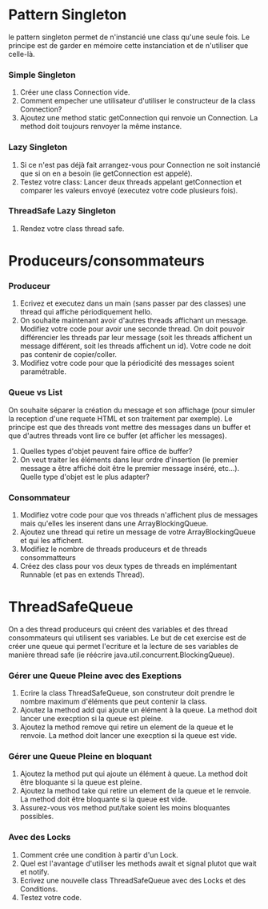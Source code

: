 # Pattern Singleton

le pattern singleton permet de n'instancié une class qu'une seule fois. 
Le principe est de garder en mémoire cette instanciation et de n'utiliser que celle-là.

### Simple Singleton 

1. Créer une class Connection vide.
2. Comment empecher une utilisateur d'utiliser le constructeur de la class Connection?
3. Ajoutez une method static getConnection qui renvoie un Connection. La method doit toujours renvoyer la même instance.

### Lazy Singleton

1. Si ce n'est pas déjà fait arrangez-vous pour Connection ne soit instancié que si on en a besoin (ie getConnection est appelé).
2. Testez votre class: Lancer deux threads appelant getConnection et comparer les valeurs envoyé (executez votre code plusieurs fois).

### ThreadSafe Lazy Singleton

1. Rendez votre class thread safe.



# Produceurs/consommateurs
### Produceur
1. Ecrivez et executez dans un main (sans passer par des classes) une thread qui affiche périodiquement hello.
2. On souhaite maintenant avoir d'autres threads affichant un message. Modifiez votre code pour avoir une seconde thread. On doit pouvoir différencier les threads par leur message (soit les threads affichent un message différent, soit les threads affichent un id).
Votre code ne doit pas contenir de copier/coller.
3. Modifiez votre code pour que la périodicité des messages soient paramétrable.

### Queue vs List
On souhaite séparer la création du message et son affichage (pour simuler la reception d'une requete HTML et son traitement par exemple). Le principe est que des threads vont mettre des messages dans un buffer et que d'autres threads vont lire ce buffer (et afficher les messages).
1. Quelles types d'objet peuvent faire office de buffer? 
2. On veut traiter les éléments dans leur ordre d'insertion (le premier message a être affiché doit être le premier message inséré, etc...). Quelle type d'objet est le plus adapter?

### Consommateur
1. Modifiez votre code pour que vos threads n'affichent plus de messages mais qu'elles les inserent dans une ArrayBlockingQueue.
2. Ajoutez une thread qui retire un message de votre ArrayBlockingQueue et qui les affichent.
3. Modifiez le nombre de threads produceurs et de threads consommatteurs
4. Créez des class pour vos deux types de threads en implémentant Runnable (et pas en extends Thread).

# ThreadSafeQueue
On a des thread produceurs qui créent des variables et des thread consommateurs qui utilisent ses variables.
Le but de cet exercise est de créer une queue qui permet l'ecriture et la lecture de ses variables de manière thread safe
(ie réécrire java.util.concurrent.BlockingQueue).

### Gérer une Queue Pleine avec des Exeptions

1. Ecrire la class ThreadSafeQueue, son construteur doit prendre le nombre maximum d'éléments que peut contenir la class. 
2. Ajoutez la method add qui ajoute un élément à la queue. La method doit lancer une execption si la queue est pleine.
3. Ajoutez la method remove qui retire un element de la queue et le renvoie. La method doit lancer une execption si la queue est vide.

### Gérer une Queue Pleine en bloquant

1. Ajoutez la method put qui ajoute un élément à queue. La method doit être bloquante si la queue est pleine.
2. Ajoutez la method take qui retire un element de la queue et le renvoie. La method doit être bloquante si la queue est vide.
3. Assurez-vous vos method put/take soient les moins bloquantes possibles.

### Avec des Locks
1. Comment crée une condition à partir d'un Lock.
2. Quel est l'avantage d'utiliser les methods await et signal plutot que wait et notify.
3. Ecrivez une nouvelle class ThreadSafeQueue avec des Locks et des Conditions.
4. Testez votre code. 
